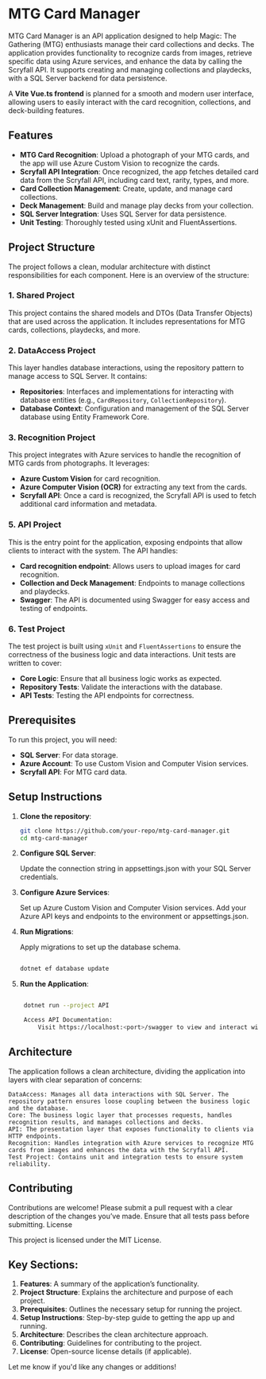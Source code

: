 # MTG Card Manager

MTG Card Manager is an API application designed to help Magic: The Gathering (MTG) enthusiasts manage their card collections and decks. The application provides functionality to recognize cards from images, retrieve specific data using Azure services, and enhance the data by calling the Scryfall API. It supports creating and managing collections and playdecks, with a SQL Server backend for data persistence.

A **Vite Vue.ts frontend** is planned for a smooth and modern user interface, allowing users to easily interact with the card recognition, collections, and deck-building features.


## Features
- **MTG Card Recognition**: Upload a photograph of your MTG cards, and the app will use Azure Custom Vision to recognize the cards.
- **Scryfall API Integration**: Once recognized, the app fetches detailed card data from the Scryfall API, including card text, rarity, types, and more.
- **Card Collection Management**: Create, update, and manage card collections.
- **Deck Management**: Build and manage play decks from your collection.
- **SQL Server Integration**: Uses SQL Server for data persistence.
- **Unit Testing**: Thoroughly tested using xUnit and FluentAssertions.

## Project Structure

The project follows a clean, modular architecture with distinct responsibilities for each component. Here is an overview of the structure:

### 1. **Shared Project**
   This project contains the shared models and DTOs (Data Transfer Objects) that are used across the application. It includes representations for MTG cards, collections, playdecks, and more.

### 2. **DataAccess Project**
   This layer handles database interactions, using the repository pattern to manage access to SQL Server. It contains:
   - **Repositories**: Interfaces and implementations for interacting with database entities (e.g., `CardRepository`, `CollectionRepository`).
   - **Database Context**: Configuration and management of the SQL Server database using Entity Framework Core.

### 3. **Recognition Project**
   This project integrates with Azure services to handle the recognition of MTG cards from photographs. It leverages:
   - **Azure Custom Vision** for card recognition.
   - **Azure Computer Vision (OCR)** for extracting any text from the cards.
   - **Scryfall API**: Once a card is recognized, the Scryfall API is used to fetch additional card information and metadata.

### 5. **API Project**
   This is the entry point for the application, exposing endpoints that allow clients to interact with the system. The API handles:
   - **Card recognition endpoint**: Allows users to upload images for card recognition.
   - **Collection and Deck Management**: Endpoints to manage collections and playdecks.
   - **Swagger**: The API is documented using Swagger for easy access and testing of endpoints.

### 6. **Test Project**
   The test project is built using `xUnit` and `FluentAssertions` to ensure the correctness of the business logic and data interactions. Unit tests are written to cover:
   - **Core Logic**: Ensure that all business logic works as expected.
   - **Repository Tests**: Validate the interactions with the database.
   - **API Tests**: Testing the API endpoints for correctness.

## Prerequisites

To run this project, you will need:
- **SQL Server**: For data storage.
- **Azure Account**: To use Custom Vision and Computer Vision services.
- **Scryfall API**: For MTG card data.

## Setup Instructions

1. **Clone the repository**:
   ```bash
   git clone https://github.com/your-repo/mtg-card-manager.git
   cd mtg-card-manager
2. **Configure SQL Server**:

    Update the connection string in appsettings.json with your SQL Server credentials.

3. **Configure Azure Services**:

    Set up Azure Custom Vision and Computer Vision services.
    Add your Azure API keys and endpoints to the environment or appsettings.json.

4. **Run Migrations**:

    Apply migrations to set up the database schema.

    ```bash

    dotnet ef database update

5. **Run the Application**:

   ```bash
   
    dotnet run --project API

    Access API Documentation:
        Visit https://localhost:<port>/swagger to view and interact with the API documentation.

## Architecture

The application follows a clean architecture, dividing the application into layers with clear separation of concerns:

    DataAccess: Manages all data interactions with SQL Server. The repository pattern ensures loose coupling between the business logic and the database.
    Core: The business logic layer that processes requests, handles recognition results, and manages collections and decks.
    API: The presentation layer that exposes functionality to clients via HTTP endpoints.
    Recognition: Handles integration with Azure services to recognize MTG cards from images and enhances the data with the Scryfall API.
    Test Project: Contains unit and integration tests to ensure system reliability.

## Contributing

Contributions are welcome! Please submit a pull request with a clear description of the changes you’ve made. Ensure that all tests pass before submitting.
License

This project is licensed under the MIT License.

## Key Sections:
1. **Features**: A summary of the application’s functionality.
2. **Project Structure**: Explains the architecture and purpose of each project.
3. **Prerequisites**: Outlines the necessary setup for running the project.
4. **Setup Instructions**: Step-by-step guide to getting the app up and running.
5. **Architecture**: Describes the clean architecture approach.
6. **Contributing**: Guidelines for contributing to the project.
7. **License**: Open-source license details (if applicable).

Let me know if you'd like any changes or additions!
